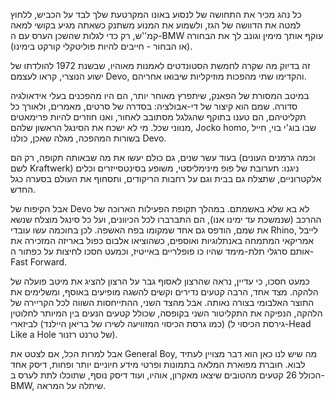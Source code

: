 כל נהג מכיר את התחושה של לנסוע באונו המקרטעת שלך לבד על הכביש, ללחוץ למטה את הדוושה של הגז, ולשמוע את המנוע משתנק כשאתה מגיע בקושי למאה קמ''ש, רק כדי לגלות שהשכן הערס עם ה-BMW עוקף אותך מימין וגונב לך את הבחורה (או הבחור - חייבים להיות פוליטקלי קורקט בימינו).

זה בדיוק מה שקרה לחמשת הסטונדטים לאמנות מאוהיו, שבשנת 1972 להולדתו של ישוע הנוצרי, קראו לעצמם Devo, והקדימו שתי מהפכות מוזיקליות שיבואו אחריהם.

במיטב המסורת של הפאנק, שיתפרץ מאוחר יותר, הם היו מהפכנים בעלי אידאולגיה סדורה. שמם הוא קיצור של די-אבולציה: בסדרה של סרטים, מאמרים, ולאורך כל תקליטיהם, הם טענו בתוקף שהגלגל מסתובב לאחור, ואנו חוזרים להיות פרימאטים מנווני שכל. מי לא ישכח את הסינגל הראשון שלהם, Jocko homo, שבו בוג'י בוי, חייל בשורות המהפכה, מגלה שאכן, כולנו Devo.

בעוד עשר שנים, גם כולם יעשו את מה שבאותה תקופה, רק הם (וכמה גרמנים העונים לשם Kraftwerk) ניגנו: תערובת של פופ מינימליסטי, משופע בסינטסייזרים וכלים אלקטרוניים, שתצלח גם בבית וגם על רחבות הריקודים, ותסחוף את העולם בסערה כגל החדש.

אבל הקיפוח של Devo לא בא שלא באשמתם. במהלך תקופת הפעילות הארוכה של ההרכב (שנמשכת עד ימינו אנו), הם התברברו לכל הכיוונים, ועל כל סינגל מוצלח שנשא את שמם, הודפס גם אחד שמקומו בפח האשפה. לכן בחוכמה עשו עובדי Rhino, לייבל אמריקאי המתמחה באנתלוגיות ואוספים, כשהוציאו אלבום כפול באריזה המזכירה את אותם סרגלי תלת-מימד שהיו כו פופלריים באייטיז, וכמעט חסכו לחיצות על כפתור ה-Fast Forward.

כמעט חסכו, כי עדיין, נראה שהרצון לאסוף גבר על הרצון להציג את מיטב פועלה של הלהקה. מצד אחד, הרבה קטעים נדירים וקשים להשגה מופיעים באוסף, ומשלימים את התוצר האלבומי בצורה נאותה. אבל מהצד השני, ההתייחסות השווה לכל הקריירה של הלהקה, הנפיקה את התקליטור השני בקופסה, שכולל קטעים הנעים בין המיותר לחלוטין (כמו גרסת הכיסוי המזוויעה לשירו של בריאן היילנד) לביזארי (גירסת הכיסוי ל-Head Like a Hole של טרנט רזנור).

אבל למרות הכל, אם לצטט את General Boy, מה שיש לנו כאן הוא דבר מצויין לעתיד לבוא. חוברת מפוארת המלאה בתמונות ופרטי מידע חיוניים יותר ופחות, דיסק אחד הכולל 26 קטעים מהטובים שיצאו מאקרון, אוהיו, ועוד דיסק נוסף, שתוכלו לתת לערס ב-BMW, שיתלה על המראה.